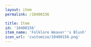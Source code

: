 ```yaml
---
layout: item
permalink: /10400156

title: Item
id: '10400156'
item_name: 'Folklore Weaver''s Blush'
icon_url: 'customize/10400156.png'
---
```

